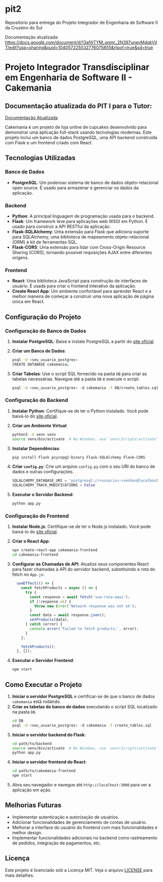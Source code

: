 # pit2
Repositório para entrega do Projeto Integrador de Engenharia de Software II da Cruzeiro do Sul

Documentação atualizada:
https://docs.google.com/document/d/13afiliTYM_gqmr_2N397unevMdqkVjIT/edit?usp=sharing&ouid=104057225532776075855&rtpof=true&sd=true

# Projeto Integrador Transdisciplinar em Engenharia de Software II - Cakemania

## Documentação atualizada do PIT I para o Tutor:
[Documentação Atualizada](https://docs.google.com/document/d/13afiliTYM_gqmr_2N397unevMdqkVjIT/edit?usp=sharing&ouid=104057225532776075855&rtpof=true&sd=true)

Cakemania é um projeto de loja online de cupcakes desenvolvido para demonstrar uma aplicação full-stack usando tecnologias modernas. Este projeto inclui um banco de dados PostgreSQL, uma API backend construída com Flask e um frontend criado com React.

## Tecnologias Utilizadas

### Banco de Dados

- **PostgreSQL**: Um poderoso sistema de banco de dados objeto-relacional open source. É usado para armazenar e gerenciar os dados da aplicação.

### Backend

- **Python**: A principal linguagem de programação usada para o backend.
- **Flask**: Um framework leve para aplicações web WSGI em Python. É usado para construir a API RESTful da aplicação.
- **Flask-SQLAlchemy**: Uma extensão para Flask que adiciona suporte para SQLAlchemy, uma biblioteca de mapeamento objeto-relacional (ORM) e kit de ferramentas SQL.
- **Flask-CORS**: Uma extensão para lidar com Cross-Origin Resource Sharing (CORS), tornando possível requisições AJAX entre diferentes origens.

### Frontend

- **React**: Uma biblioteca JavaScript para construção de interfaces de usuário. É usada para criar o frontend interativo da aplicação.
- **Create React App**: Um ambiente confortável para aprender React e a melhor maneira de começar a construir uma nova aplicação de página única em React.

## Configuração do Projeto

### Configuração do Banco de Dados

1. **Instalar PostgreSQL**: Baixe e instale PostgreSQL a partir do [site oficial](https://www.postgresql.org/download/).

2. **Criar um Banco de Dados**:
    ```sh
    psql -U <seu_usuario_postgres>
    CREATE DATABASE cakemania;
    ```

3. **Criar Tabelas**: Use o script SQL fornecido na pasta `DB` para criar as tabelas necessárias. Navegue até a pasta `DB` e execute o script.
    ```sh
    psql -U <seu_usuario_postgres> -d cakemania -f DB/create_tables.sql
    ```

### Configuração do Backend

1. **Instalar Python**: Certifique-se de ter o Python instalado. Você pode baixá-lo do [site oficial](https://www.python.org/downloads/).

2. **Criar um Ambiente Virtual**:
    ```sh
    python3 -m venv venv
    source venv/bin/activate  # No Windows, use `venv\Scripts\activate`
    ```

3. **Instalar Dependências**:
    ```sh
    pip install Flask psycopg2-binary Flask-SQLAlchemy Flask-CORS
    ```

4. **Criar `config.py`**: Crie um arquivo `config.py` com o seu URI do banco de dados e outras configurações.
    ```python
    SQLALCHEMY_DATABASE_URI = 'postgresql://<usuario>:<senha>@localhost/cakemania'
    SQLALCHEMY_TRACK_MODIFICATIONS = False
    ```

5. **Executar o Servidor Backend**:
    ```sh
    python app.py
    ```

### Configuração do Frontend

1. **Instalar Node.js**: Certifique-se de ter o Node.js instalado. Você pode baixá-lo do [site oficial](https://nodejs.org/).

2. **Criar o React App**:
    ```sh
    npx create-react-app cakemania-frontend
    cd cakemania-frontend
    ```

3. **Configurar as Chamadas de API**: Atualize seus componentes React para fazer chamadas à API do servidor backend, substituindo a rota do fetch no `App.js`:
    ```jsx
      useEffect(() => {
        const fetchProducts = async () => {
          try {
            const response = await fetch('sua-rota-aqui');
            if (!response.ok) {
              throw new Error('Network response was not ok');
            }
            const data = await response.json();
            setProducts(data);
          } catch (error) {
            console.error('Failed to fetch products:', error);
          }
        };

        fetchProducts();
      }, []);
    ```

4. **Executar o Servidor Frontend**:
    ```sh
    npm start
    ```

## Como Executar o Projeto

1. **Iniciar o servidor PostgreSQL** e certificar-se de que o banco de dados `cakemania` está rodando.
2. **Criar as tabelas do banco de dados** executando o script SQL localizado na pasta `DB`.
    ```sh
    cd DB
    psql -U <seu_usuario_postgres> -d cakemania -f create_tables.sql
    ```
3. **Iniciar o servidor backend do Flask**:
    ```sh
    cd path/to/backend
    source venv/bin/activate  # No Windows, use `venv\Scripts\activate`
    python app.py
    ```
4. **Iniciar o servidor frontend do React**:
    ```sh
    cd path/to/cakemania-frontend
    npm start
    ```
5. Abra seu navegador e navegue até `http://localhost:3000` para ver a aplicação em ação.

## Melhorias Futuras

- Implementar autenticação e autorização de usuários.
- Adicionar funcionalidades de gerenciamento de contas de usuário.
- Melhorar a interface do usuário do frontend com mais funcionalidades e melhor design.
- Implementar funcionalidades adicionais no backend como rastreamento de pedidos, integração de pagamentos, etc.

## Licença

Este projeto é licenciado sob a Licença MIT. Veja o arquivo [LICENSE](LICENSE) para mais detalhes.
